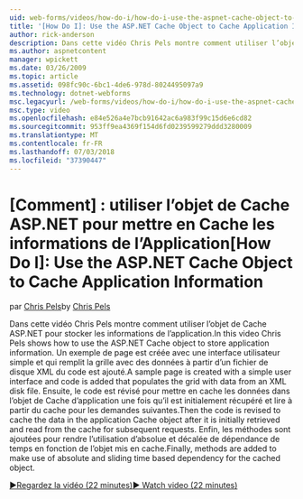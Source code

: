 ```yaml
---
uid: web-forms/videos/how-do-i/how-do-i-use-the-aspnet-cache-object-to-cache-application-information
title: '[How Do I]: Use the ASP.NET Cache Object to Cache Application Information | Microsoft Docs'
author: rick-anderson
description: Dans cette vidéo Chris Pels montre comment utiliser l’objet de Cache ASP.NET pour stocker les informations de l’application. Un exemple de page est créée avec une interface utilisateur simple un...
ms.author: aspnetcontent
manager: wpickett
ms.date: 03/26/2009
ms.topic: article
ms.assetid: 098fc90c-6bc1-4de6-978d-8024495097a9
ms.technology: dotnet-webforms
msc.legacyurl: /web-forms/videos/how-do-i/how-do-i-use-the-aspnet-cache-object-to-cache-application-information
msc.type: video
ms.openlocfilehash: e84e526a4e7bcb91642ac6a983f99c15d6e6cd82
ms.sourcegitcommit: 953ff9ea4369f154d6fd0239599279ddd3280009
ms.translationtype: MT
ms.contentlocale: fr-FR
ms.lasthandoff: 07/03/2018
ms.locfileid: "37390447"
---
```

<a name="how-do-i-use-the-aspnet-cache-object-to-cache-application-information"></a><span data-ttu-id="edba1-103">[Comment] : utiliser l’objet de Cache ASP.NET pour mettre en Cache les informations de l’Application</span><span class="sxs-lookup"><span data-stu-id="edba1-103">[How Do I]: Use the ASP.NET Cache Object to Cache Application Information</span></span>
====================
<span data-ttu-id="edba1-104">par [Chris Pels](https://twitter.com/chrispels)</span><span class="sxs-lookup"><span data-stu-id="edba1-104">by [Chris Pels](https://twitter.com/chrispels)</span></span>

<span data-ttu-id="edba1-105">Dans cette vidéo Chris Pels montre comment utiliser l’objet de Cache ASP.NET pour stocker les informations de l’application.</span><span class="sxs-lookup"><span data-stu-id="edba1-105">In this video Chris Pels shows how to use the ASP.NET Cache object to store application information.</span></span> <span data-ttu-id="edba1-106">Un exemple de page est créée avec une interface utilisateur simple et qui remplit la grille avec des données à partir d’un fichier de disque XML du code est ajouté.</span><span class="sxs-lookup"><span data-stu-id="edba1-106">A sample page is created with a simple user interface and code is added that populates the grid with data from an XML disk file.</span></span> <span data-ttu-id="edba1-107">Ensuite, le code est révisé pour mettre en cache les données dans l’objet de Cache d’application une fois qu’il est initialement récupéré et lire à partir du cache pour les demandes suivantes.</span><span class="sxs-lookup"><span data-stu-id="edba1-107">Then the code is revised to cache the data in the application Cache object after it is initially retrieved and read from the cache for subsequent requests.</span></span> <span data-ttu-id="edba1-108">Enfin, les méthodes sont ajoutées pour rendre l’utilisation d’absolue et décalée de dépendance de temps en fonction de l’objet mis en cache.</span><span class="sxs-lookup"><span data-stu-id="edba1-108">Finally, methods are added to make use of absolute and sliding time based dependency for the cached object.</span></span>

[<span data-ttu-id="edba1-109">&#9654;Regardez la vidéo (22 minutes)</span><span class="sxs-lookup"><span data-stu-id="edba1-109">&#9654; Watch video (22 minutes)</span></span>](https://channel9.msdn.com/Blogs/ASP-NET-Site-Videos/how-do-i-use-the-aspnet-cache-object-to-cache-application-information)
